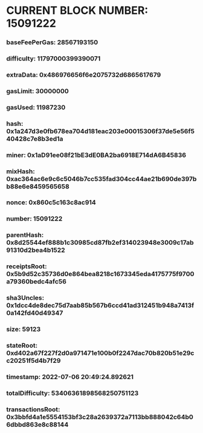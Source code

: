 # CURRENT BLOCK NUMBER: 15091222

### baseFeePerGas: 28567193150
### difficulty: 11797000399390071
### extraData: 0x486976656f6e2075732d6865617679
### gasLimit: 30000000
### gasUsed: 11987230
### hash: 0x1a247d3e0fb678ea704d181eac203e00015306f37de5e56f540428c7e8b3ed1a
### miner: 0x1aD91ee08f21bE3dE0BA2ba6918E714dA6B45836
### mixHash: 0xac364ac6e9c6c5046b7cc535fad304cc44ae21b690de397bb88e6e8459565658
### nonce: 0x860c5c163c8ac914
### number: 15091222
### parentHash: 0x8d25544ef888b1c30985cd87fb2ef314023948e3009c17ab91310d2bea4b1522
### receiptsRoot: 0x5b9d52c35736d0e864bea8218c1673345eda4175775f9700a79360bedc4afc56
### sha3Uncles: 0x1dcc4de8dec75d7aab85b567b6ccd41ad312451b948a7413f0a142fd40d49347
### size: 59123
### stateRoot: 0xd402a67f227f2d0a971471e100b0f2247dac70b820b51e29cc20251f5d4b7f29
### timestamp: 2022-07-06 20:49:24.892621
### totalDifficulty: 53406361898568250751123
### transactionsRoot: 0x3bbfd4a1e5554153bf3c28a2639372a7113bb888042c64b06dbbd863e8c88144
